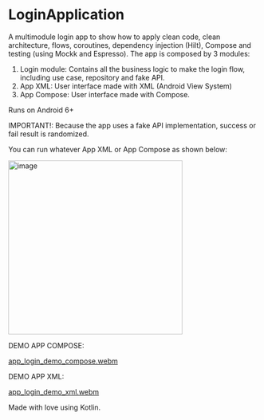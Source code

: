 # LoginApplication

A multimodule login app to show how to apply clean code, clean architecture, flows, coroutines, dependency injection (Hilt), Compose and testing (using Mockk and Espresso).
The app is composed by 3 modules:
1. Login module: Contains all the business logic to make the login flow, including use case, repository and fake API.
2. App XML: User interface made with XML (Android View System)
3. App Compose: User interface made with Compose.

Runs on Android 6+

IMPORTANT!: Because the app uses a fake API implementation, success or fail result is randomized.

You can run whatever App XML or App Compose as shown below:

<img width="349" alt="image" src="https://user-images.githubusercontent.com/5751275/230848650-759bdcf9-e791-42ee-a559-d9b36d25b5c6.png">

DEMO APP COMPOSE:

[app_login_demo_compose.webm](https://user-images.githubusercontent.com/5751275/230847573-22253d7e-b8f6-40b9-8f46-864d8605cd85.webm)

DEMO APP XML:

[app_login_demo_xml.webm](https://user-images.githubusercontent.com/5751275/230847721-fa61fb3e-f164-40fd-b115-8ea6c0a82902.webm)

Made with love using Kotlin.
